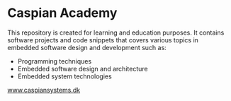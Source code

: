 # Caspian Academy
This repository is created for learning and education purposes. It contains software projects and code snippets that covers various topics in embedded software design and development such as:
   - Programming techniques
   - Embedded software design and architecture
   - Embedded system technologies
 
 www.caspiansystems.dk
